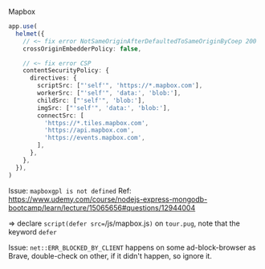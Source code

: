 Mapbox

```ts
app.use(
  helmet({
    // <~ fix error NotSameOriginAfterDefaultedToSameOriginByCoep 200
    crossOriginEmbedderPolicy: false, 

    // <~ fix error CSP
    contentSecurityPolicy: {  
      directives: {
        scriptSrc: ["'self'", 'https://*.mapbox.com'],
        workerSrc: ["'self'", 'data:', 'blob:'],
        childSrc: ["'self'", 'blob:'],
        imgSrc: ["'self'", 'data:', 'blob:'],
        connectSrc: [
          'https://*.tiles.mapbox.com',
          'https://api.mapbox.com',
          'https://events.mapbox.com',
        ],
      },
    },
  }),
)
```

Issue: `mapboxgpl is not defined`
Ref: https://www.udemy.com/course/nodejs-express-mongodb-bootcamp/learn/lecture/15065656#questions/12944004

=> declare `script(defer src=`/js/mapbox.js`)` on `tour.pug`, note that the keyword `defer` 

Issue: `net::ERR_BLOCKED_BY_CLIENT` happens on some ad-block-browser as Brave, double-check on other, if it didn't happen, so ignore it.